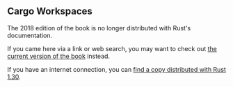 ## Cargo Workspaces

The 2018 edition of the book is no longer distributed with Rust's documentation.

If you came here via a link or web search, you may want to check out [the current
version of the book](../ch14-03-cargo-workspaces.html) instead.

If you have an internet connection, you can [find a copy distributed with
Rust
1.30](https://doc.rust-lang.org/1.30.0/book/2018-edition/ch14-03-cargo-workspaces.html).